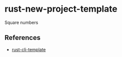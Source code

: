 # rust-new-project-template
Square numbers
## References

* [rust-cli-template](https://github.com/kbknapp/rust-cli-template)
